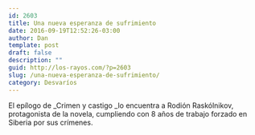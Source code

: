 ```yaml
---
id: 2603
title: Una nueva esperanza de sufrimiento
date: 2016-09-19T12:52:26-03:00
author: Dan
template: post
draft: false
description: ""
guid: http://los-rayos.com/?p=2603
slug: /una-nueva-esperanza-de-sufrimiento/
category: Desvaríos
---
```

El epílogo de _Crimen y castigo _lo encuentra a Rodión Raskólnikov, protagonista de la novela, cumpliendo con 8 años de trabajo forzado en Siberia por sus crímenes.